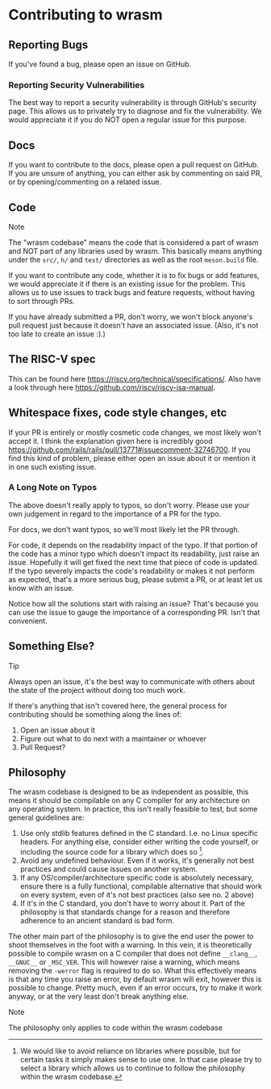 # Contributing to wrasm

## Reporting Bugs

If you've found a bug, please open an issue on GitHub.

### Reporting Security Vulnerabilities

The best way to report a security vulnerability is through GitHub's security
page. This allows us to privately try to diagnose and fix the vulnerability. We
would appreciate it if you do NOT open a regular issue for this purpose.

## Docs

If you want to contribute to the docs, please open a pull request on GitHub. If
you are unsure of anything, you can either ask by commenting on said PR, or by
opening/commenting on a related issue.

## Code

> [!NOTE]
> The "wrasm codebase" means the code that is considered a part of wrasm and
> NOT part of any libraries used by wrasm. This basically means anything under
> the `src/`, `h/` and `test/` directories as well as the root `meson.build`
> file.

If you want to contribute any code, whether it is to fix bugs or add features,
we would appreciate it if there is an existing issue for the problem. This
allows us to use issues to track bugs and feature requests, without having to
sort through PRs.

If you have already submitted a PR, don't worry, we won't block anyone's pull
request just because it doesn't have an associated issue. (Also, it's not too
late to create an issue :).)

## The RISC-V spec

This can be found here https://riscv.org/technical/specifications/.
Also have a look through here https://github.com/riscv/riscv-isa-manual.

## Whitespace fixes, code style changes, etc

If your PR is entirely or mostly cosmetic code changes, we most likely won't
accept it. I think the explanation given here is incredibly good
https://github.com/rails/rails/pull/13771#issuecomment-32746700. If you find
this kind of problem, please either open an issue about it or mention it in one
such existing issue.

### A Long Note on Typos

The above doesn't really apply to typos, so don't worry. Please use your own
judgement in regard to the importance of a PR for the typo.

For docs, we don't want typos, so we'll most likely let the PR through.

For code, it depends on the readability impact of the typo. If that portion of
the code has a minor typo which doesn't impact its readability, just raise an
issue. Hopefully it will get fixed the next time that piece of code is updated.
If the typo severely impacts the code's readability or makes it not perform as
expected, that's a more serious bug, please submit a PR, or at least let us
know with an issue.

Notice how all the solutions start with raising an issue? That's because you
can use the issue to gauge the importance of a corresponding PR. Isn't that
convenient.

## Something Else?

> [!TIP]
> Always open an issue, it's the best way to communicate with others about the
> state of the project without doing too much work.

If there's anything that isn't covered here, the general process for
contributing should be something along the lines of:
1. Open an issue about it
2. Figure out what to do next with a maintainer or whoever
3. Pull Request?

## Philosophy

The wrasm codebase is designed to be as independent as possible, this means it
should be compilable on any C compiler for any architecture on any operating
system. In practice, this isn't really feasible to test, but some general
guidelines are:
1.  Use only stdlib features defined in the C standard. I.e. no Linux specific
    headers. For anything else, consider either writing the code yourself, or
    including the source code for a library which does so [^1].
2.  Avoid any undefined behaviour. Even if it works, it's generally not best
    practices and could cause issues on another system.
3.  If any OS/compiler/architecture specific code is absolutely necessary,
    ensure there is a fully functional, compilable alternative that should work
    on every system, even of it's not best practices (also see no. 2 above)
4.  If it's in the C standard, you don't have to worry about it. Part of the
    philosophy is that standards change for a reason and therefore adherence to
    an ancient standard is bad form.

The other main part of the philosophy is to give the end user the power to
shoot themselves in the foot with a warning. In this vein, it is theoretically
possible to compile wrasm on a C compiler that does not define `__clang__`,
`__GNUC__` or `_MSC_VER`. This will however raise a warning, which means
removing the `-werror` flag is required to do so. What this effectively means
is that any time you raise an error, by default wrasm will exit, however this
is possible to change. Pretty much, even if an error occurs, try to make it
work anyway, or at the very least don't break anything else.

> [!NOTE]
> The philosophy only applies to code within the wrasm codebase

[^1]: We would like to avoid reliance on libraries where possible, but for
    certain tasks it simply makes sense to use one. In that case please try to
    select a library which allows us to continue to follow the philosophy
    within the wrasm codebase.
